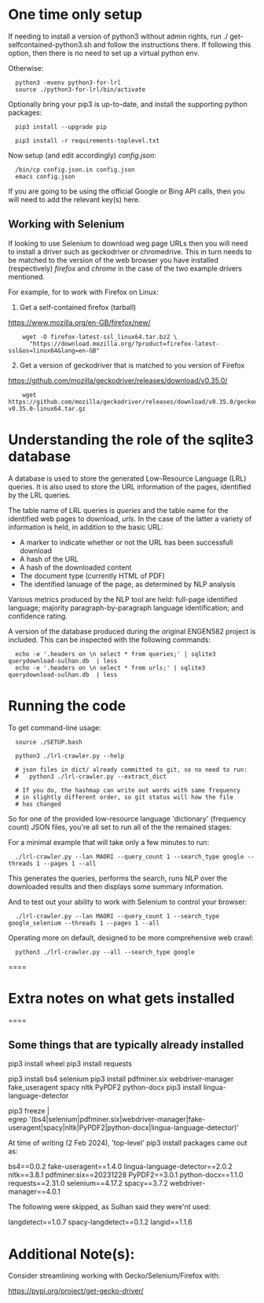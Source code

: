 
# One time only setup

If needing to install a version of python3 without admin rights,
run ./ get-selfcontained-python3.sh and follow the instructions there.
If following this option, then there is no need to set up a virtual
python env.

Otherwise:

```
  python3 -mvenv python3-for-lrl
  source ./python3-for-lrl/bin/activate
```

Optionally bring your pip3 is up-to-date, and install the
supporting python packages:

```
  pip3 install --upgrade pip

  pip3 install -r requirements-toplevel.txt
```

Now setup (and edit accordingly) _config.json_:
```
  /bin/cp config.json.in config.json
  emacs config.json
```

If you are going to be using the official Google or Bing API calls,
then you will need to add the relevant key(s) here.

## Working with Selenium

If looking to use Selenium to download weg page URLs then you will
need to install a driver such as geckodriver or chromedrive.
This in turn needs to be matched to the version of the web browser
you have installed (respectively) _firefox_ and _chrome_ in
the case of the two example drivers mentioned.

For example, for to work with Firefox on Linux:

1. Get a self-contained firefox (tarball)

  https://www.mozilla.org/en-GB/firefox/new/
```
    wget -O firefox-latest-ssl_linux64.tar.bz2 \
      "https://download.mozilla.org/?product=firefox-latest-ssl&os=linux64&lang=en-GB"
```

2. Get a version of geckodriver that is matched to you version of Firefox


  https://github.com/mozilla/geckodriver/releases/download/v0.35.0/
``` 
    wget https://github.com/mozilla/geckodriver/releases/download/v0.35.0/geckodriver-v0.35.0-linux64.tar.gz
```

# Understanding the role of the sqlite3 database

A database is used to store the generated Low-Resource Language (LRL)
queries.  It is also used to store the URL information of the
pages, identified by the LRL queries.

The table name of LRL queries is _queries_ and the table name for the
identified web pages to download, _urls_.  In the case of the latter
a variety of information is held, in addition to the basic URL:

  * A marker to indicate whether or not the URL has been successfull download
  * A hash of the URL
  * A hash of the downloaded content
  * The document type (currently HTML of PDF)
  * The identified lanuage of the page, as determined by NLP analysis

Various metrics produced by the NLP tool are held:
full-page identified language; majority paragraph-by-paragraph language
identification; and confidence rating.

A version of the database produced during the original ENGEN582 project
is included.  This can be inspected with the following commands:

```
  echo -e '.headers on \n select * from queries;' | sqlite3 querydownload-sulhan.db  | less
  echo -e '.headers on \n select * from urls;' | sqlite3 querydownload-sulhan.db  | less
```    

# Running the code

To get command-line usage:

```
  source ./SETUP.bash

  python3 ./lrl-crawler.py --help
```

```
  # json files in dict/ already committed to git, so no need to run:
  #   python3 ./lrl-crawler.py --extract_dict

  # If you do, the hashmap can write out words with same frequency
  # in slightly different order, so git status will how the file
  # has changed
```


So for one of the provided low-resource language 'dictionary' (frequency count)
JSON files, you're all set to run all of the the remained stages:

For a minimal example that will take only a few minutes to run:

```
  ./lrl-crawler.py --lan MAORI --query_count 1 --search_type google --threads 1 --pages 1 --all
```

This generates the queries, performs the search, runs NLP over the downloaded
results and then displays some summary information.

And to test out your ability to work with Selenium to control your browser:

```
  ./lrl-crawler.py --lan MAORI --query_count 1 --search_type google_selenium --threads 1 --pages 1 --all
```

Operating more on default, designed to be more comprehensive web crawl:

```
  python3 ./lrl-crawler.py --all --search_type google
```


====
# Extra notes on what gets installed
====

## Some things that are typically already installed
pip3 install wheel
pip3 install requests

pip3 install bs4 selenium
pip3 install pdfminer.six webdriver-manager fake_useragent spacy nltk PyPDF2 python-docx 
pip3 install lingua-language-detector

pip3 freeze | \
    egrep '(bs4|selenium|pdfminer.six|webdriver-manager|fake-useragent|spacy|nltk|PyPDF2|python-docx|lingua-language-detector)'


At time of writing (2 Feb 2024), 'top-level' pip3 install packages came out as:

  bs4==0.0.2
  fake-useragent==1.4.0
  lingua-language-detector==2.0.2
  nltk==3.8.1
  pdfminer.six==20231228
  PyPDF2==3.0.1
  python-docx==1.1.0
  requests==2.31.0
  selenium==4.17.2
  spacy==3.7.2
  webdriver-manager==4.0.1

The following were skipped, as Sulhan said they were'nt used:

langdetect==1.0.7
spacy-langdetect==0.1.2
langid==1.1.6


# Additional Note(s):

Consider streamlining working with Gecko/Selenium/Firefox with:

  https://pypi.org/project/get-gecko-driver/
